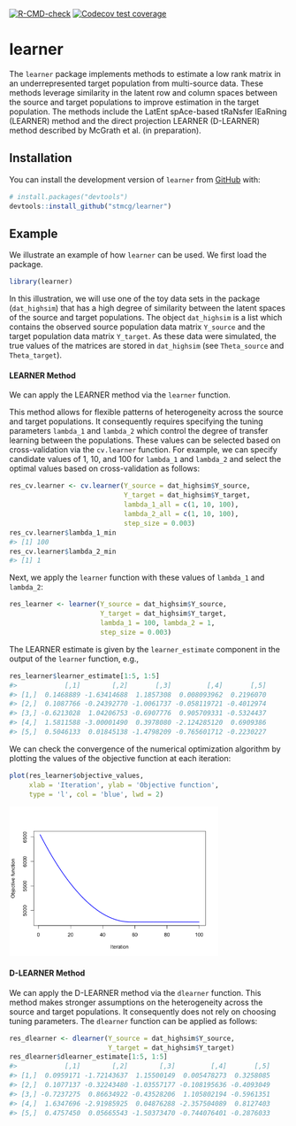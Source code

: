 
<!-- README.md is generated from README.Rmd. Please edit that file -->
<!-- badges: start -->

[![R-CMD-check](https://github.com/stmcg/learner/actions/workflows/R-CMD-check.yaml/badge.svg)](https://github.com/stmcg/learner/actions/workflows/R-CMD-check.yaml)
[![Codecov test
coverage](https://codecov.io/gh/stmcg/learner/graph/badge.svg)](https://app.codecov.io/gh/stmcg/learner)
<!-- badges: end -->

# learner

The `learner` package implements methods to estimate a low rank matrix
in an underrepresented target population from multi-source data. These
methods leverage similarity in the latent row and column spaces between
the source and target populations to improve estimation in the target
population. The methods include the LatEnt spAce-based tRaNsfer lEaRning
(LEARNER) method and the direct projection LEARNER (D-LEARNER) method
described by McGrath et al. (in preparation).

## Installation

You can install the development version of `learner` from
[GitHub](https://github.com/) with:

``` r
# install.packages("devtools")
devtools::install_github("stmcg/learner")
```

## Example

We illustrate an example of how `learner` can be used. We first load the
package.

``` r
library(learner)
```

In this illustration, we will use one of the toy data sets in the
package (`dat_highsim`) that has a high degree of similarity between the
latent spaces of the source and target populations. The object
`dat_highsim` is a list which contains the observed source population
data matrix `Y_source` and the target population data matrix `Y_target`.
As these data were simulated, the true values of the matrices are stored
in `dat_highsim` (see `Theta_source` and `Theta_target`).

#### LEARNER Method

We can apply the LEARNER method via the `learner` function.

This method allows for flexible patterns of heterogeneity across the
source and target populations. It consequently requires specifying the
tuning parameters `lambda_1` and `lambda_2` which control the degree of
transfer learning between the populations. These values can be selected
based on cross-validation via the `cv.learner` function. For example, we
can specify candidate values of 1, 10, and 100 for `lambda_1` and
`lambda_2` and select the optimal values based on cross-validation as
follows:

``` r
res_cv.learner <- cv.learner(Y_source = dat_highsim$Y_source, 
                             Y_target = dat_highsim$Y_target, 
                             lambda_1_all = c(1, 10, 100), 
                             lambda_2_all = c(1, 10, 100), 
                             step_size = 0.003)
res_cv.learner$lambda_1_min
#> [1] 100
res_cv.learner$lambda_2_min
#> [1] 1
```

Next, we apply the `learner` function with these values of `lambda_1`
and `lambda_2`:

``` r
res_learner <- learner(Y_source = dat_highsim$Y_source, 
                       Y_target = dat_highsim$Y_target,
                       lambda_1 = 100, lambda_2 = 1, 
                       step_size = 0.003)
```

The LEARNER estimate is given by the `learner_estimate` component in the
output of the `learner` function, e.g.,

``` r
res_learner$learner_estimate[1:5, 1:5]
#>            [,1]        [,2]       [,3]         [,4]       [,5]
#> [1,]  0.1468889 -1.63414688  1.1857308  0.008093962  0.2196070
#> [2,]  0.1087766 -0.24392770 -1.0061737 -0.058119721 -0.4012974
#> [3,] -0.6213028  1.04206753 -0.6907776  0.905709331 -0.5324437
#> [4,]  1.5811588 -3.00001490  0.3978080 -2.124285120  0.6909386
#> [5,]  0.5046133  0.01845138 -1.4798209 -0.765601712 -0.2230227
```

We can check the convergence of the numerical optimization algorithm by
plotting the values of the objective function at each iteration:

``` r
plot(res_learner$objective_values, 
     xlab = 'Iteration', ylab = 'Objective function',
     type = 'l', col = 'blue', lwd = 2)
```

<img src="README_files/figure-gfm/unnamed-chunk-6-1.png" width="75%" />

#### D-LEARNER Method

We can apply the D-LEARNER method via the `dlearner` function. This
method makes stronger assumptions on the heterogeneity across the source
and target populations. It consequently does not rely on choosing tuning
parameters. The `dlearner` function can be applied as follows:

``` r
res_dlearner <- dlearner(Y_source = dat_highsim$Y_source, 
                         Y_target = dat_highsim$Y_target)
res_dlearner$dlearner_estimate[1:5, 1:5]
#>            [,1]        [,2]        [,3]         [,4]       [,5]
#> [1,]  0.0959171 -1.72143637  1.15500149  0.005478273  0.3258085
#> [2,]  0.1077137 -0.32243480 -1.03557177 -0.108195636 -0.4093049
#> [3,] -0.7237275  0.86634922 -0.43528206  1.105802194 -0.5961351
#> [4,]  1.6347696 -2.91985925  0.04876288 -2.357504089  0.8127403
#> [5,]  0.4757450  0.05665543 -1.50373470 -0.744076401 -0.2876033
```
